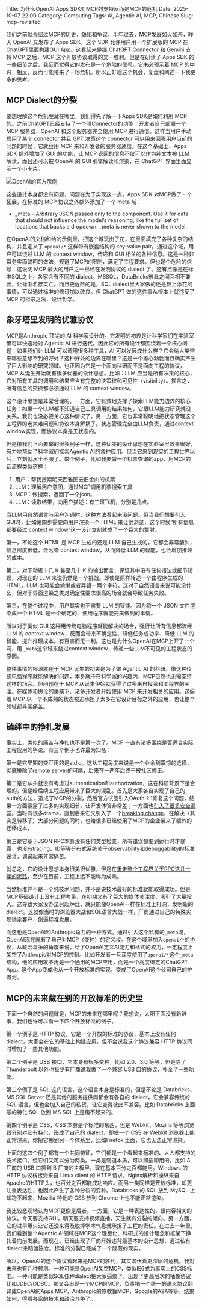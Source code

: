 Title: 为什么OpenAI Apps SDK对MCP的支持反而是MCP的危机
Date: 2025-10-07 22:00
Category: Computing
Tags: AI, Agentic AI, MCP, Chinese
Slug: mcp-revisited

我们之前就[介绍过](/mcp.html)MCP的历史，缺陷和争议。半年过去，MCP发展如火如荼，昨天 OpenAI 又发布了 Apps SDK。这个 SDK 允许用户用一个扩展版的 MCP 在ChatGPT里面构建GUI App。这看起来是继 ChatGPT Connector 和 Gemini 支持 MCP 之后，MCP 这个开放协议取得的又一胜利。但是在研读了 Apps SDK 的一些细节之后，我反而觉得它的发布是一个危险的信号。它未必预示着 MCP 的中兴，相反，反而可能带来了一场危机。所以正好趁这个机会，复盘和阐述一下我更多的思考。

## MCP Dialect的分裂

要想理解这个危机埋藏在哪里，我们得先了解一下Apps SDK是如何利用 MCP 的。之前ChatGPT已经支持了一个叫Connector的功能：开发者自己部署一个 MCP 服务器，OpenAI 和这个服务器完全使用 MCP 进行通信。这样当用户手动启用了某个 connector 并且 GPT 决策这个 connector 可以用来回答用户当前的问题的时候，它就会用 MCP 来和开发者的服务器通信。在这个基础上，Apps SDK 额外增加了 GUI 的功能，让 MCP 返回的信息不仅可以作为纯文本被 LLM 解读，而且还可以被 OpenAI 的 GUI 引擎解读和渲染，在 ChatGPT 界面里面显示一个小卡片。

![OpenAI的官方示例](https://developers.openai.com/images/apps-sdk/inline_display_mode.png)

这些设计本身都没有问题，问题在为了实现这一点，Apps SDK 对MCP做了一个拓展，在标准的 MCP 协议之外额外添加了一个 meta 域：

* _meta – Arbitrary JSON passed only to the component. Use it for data that should not influence the model’s reasoning, like the full set of locations that backs a dropdown. _meta is never shown to the model.

在OpenAI的文档和给的示例里，把这个域玩出了花，在里面填充了各种复杂的结构，并且定义了 `openai/*` 这样带有嵌套结构的 key-value pair。通过这个域，用户可以绕过 LLM 的 context window，传递和 GUI 相关的各种信息。这是一种非常务实而聪明的做法，规避了MCP的限制，满足了工程要求。但也是个危险的信号：这说明 MCP 最大的用户之一已经在发明协议的 dialect 了。这有点像是在标准SQL之上，各家会有不同的 dialect。MSSQL，DataBricks彼此之间互相不兼容，让标准名存实亡。而且更危险的是，SQL dialect里大家做的还是锦上添花的事情，可以通过标准的修订加以改良。但 ChatGPT 做的这件事从根本上就违反了 MCP 的祖宗之法，设计哲学。

## 象牙塔里发明的优雅协议

MCP是Anthropic 顶尖的 AI 科学家设计的。它发明的初衷是让科学家们在实验室里可以快速地对 Agentic AI 进行迭代。因此它的所有设计都围绕着一个核心问题：如果我们让 LLM 可以调用很多种工具，AI 可以发展成什么样？它会给人类带来哪些意想不到的好处？这种好处的边界在哪里？这是一个雄心勃勃而且确实产生了巨大影响的研究领域。也正因为它是一个面向科研而不是面向工程的协议，MCP 从诞生开始就有很多优雅的设计思想。比如：LLM 应当是所有决策的核心，它对所有工具的调用和结果应当有完整的决策权和可见性（visibility）。换言之，所有信息的交换都必须通过 LLM 的 context window。

这个设计思想是非常合理的。一方面，它有效地支撑了探索LLM能力边界的核心任务：如果一个LLM都不知道自己工具调用的结果如何，它跟LLM能力研究就没关系，我们也没必要关心这种情况了。另一方面，它也非常聪明地把状态管理这个工程界的老大难问题和协议本身解耦了。状态管理完全由LLM负责，通过context window实现，而协议本身是无状态的。

但是像我们下面要举的很多例子一样，这种优美的设计思想在实验室里效果很好，有力地帮助了科学家们探索Agentic AI的各种应用。但当它来到现实的工程世界以后，立刻就水土不服了。举个例子，比如我要做一个机票查询的app，用MCP的话流程类似这样：

1. 用户：帮我搜索明天西雅图去旧金山的机票
2. LLM：理解用户意图，通过MCP调用机票搜索工具
3. MCP：做搜索，返回了一个json。
4. LLM：读取结果，向用户描述：有三班飞机，分别是几点。

当LLM用自然语言与用户沟通时，这种方法看起来没问题。但当我们想要引入 GUI时，比如第四步需要向用户渲染一个 HTML 来让他浏览，这个时候“所有信息都要经过 context window”这一设计立刻就成了一个巨大的掣肘。

第一，不论这个 HTML 是 MCP 生成的还是 LLM 自己生成的，它都会非常臃肿，信息密度很低，会污染 context window，从而降低 LLM 的智能，也会增加推理的成本。

第二，对于动辄十几 K 甚至几十 K 的输出而言，保证其中没有任何语法或细节错误，对现在的 LLM 来说仍然是一个挑战。即使是原样转述一个由程序生成的 HTML，LLM 也可能会偷懒或者弄错一两个字符。这对于自然语言来说可能没什么，但对于界面渲染之类对确定性要求很高的场合就会导致任务失败。

第三，在整个过程中，用户其实也不需要 LLM 的智能。因为将一个 JSON 文件渲染成一个 HTML 是一个确定的、使用程序就能完美做到的事情。

所以对于类似 GUI 这种用传统电脑程序就能解决的场合，强行让所有信息都流经 LLM 的 context window，反而会带来不确定性、降低任务成功率、降低 LLM 的智能、提升推理成本。有百害而无一利。这也是为什么OpenAI在MCP上开了一个洞，用 `_meta`这个域来绕过context window，传递一些LLM不可见的工程状态的原因。

整件事情的根源就在于 MCP 诞生的初衷是为了做 Agentic AI 的科研。像这种传统电脑程序就能解决的问题，本身就不在科学家的兴趣内，MCP自然也无需支持这样的场合。但问题在于 MCP 从诞生伊始就获得了过多来自投资和工程界的关注。在媒体和舆论的裹挟下，诸多开发者开始使用 MCP 来开发相关的应用。这逼着 MCP 以一个不成熟的状态被迫承担了太多在它设计目标之外的应用，也让整个领域都非常痛苦。

## 磕绊中的挣扎发展

事实上，类似的痛苦与挣扎也不是第一次了。MCP 一直有诸多围绕是否适合实际工程应用的争论。有三个例子也许最为知名：

第一是它早期的交互用的是stdio。这从工程角度来说是一个业余到震惊的选择，彻底排除了remote server的可能，后来在一两年后终于被社区修正。

第二是它从头就没有考虑过authentication和authorization，这在科研背景下是合理的，但是给后续工程应用带来了巨大的混乱。首先是大家各自实现了自己的auth的方法，造成了MCP的分裂，然后官方试图引入OAuth 2.1修复这个问题，结果一方面暴露了过多的实现细节，让开发体验非常差；一方面也[引入了很多安全漏洞](https://www.docker.com/blog/mpc-horror-stories-cve-2025-49596-local-host-breach/)。当时有很多drama，直到后来它又引入了一个[breaking change](https://modelcontextprotocol.io/specification/2025-06-18/changelog)，在解决（其实是转移了）大部分问题的同时，也给很多已经使用了MCP的企业带来了额外的迁移成本。

第三是它基于JSON RPC本身没有任何类型检查，所有错误都要到运行时才暴露，也没有tracing、ID等等分布式系统关于observability和debuggability的标准设计，调试起来非常痛苦。

就总之，它的设计思想本身很美很优雅，但是在[重走整个工程界关于RPC这几十年的老路](https://julsimon.medium.com/why-mcps-disregard-for-40-years-of-rpc-best-practices-will-burn-enterprises-8ef85ce5bc9b)，至少在目前，工程上远不能称为成熟。

当然标准并不是一个纯技术问题，并不是说技术最好的标准就能取得成功。但是MCP基础设计上没有工程考量，在初期又有了巨大的媒体关注度，吸引了大量投入。这导致大家没办法另起炉灶，就只能像OpenAI一样在标准上打洞，发明新的dialect。这就像当时的浏览器大战和SQL语言大战一样，厂商通过自己的特殊实现锁定客户，倒逼标准发展。

而这也是OpenAI和Anthropic角力的一种方式。通过引入这个私有的`_meta`域，OpenAI现在就有了自己对MCP（变种）的定义权。在这个域里加入`openai/*`的协议，从政治斗争的角度来说，给了OpenAI定义AI能力和格式的权力，一定程度上架空了Anthropic对MCP的控制。比如开发者一旦深度使用了`openai/*`这个`_meta`结构，他的应用就不再是一个通用的MCP应用，而是一个高度绑定的ChatGPT App。这个App变成也从一个开放标准的实现，变成了OpenAI这个公司自己的护城河。

## MCP的未来藏在别的开放标准的历史里

下面一个自然的问题就是，MCP的未来在哪里呢？我想说，太阳下面没有新鲜事，我们也许可以看一下四个开放标准的例子。

第一个例子是 HTTP 协议，它是一个开放的标准的协议，基本上没有任何 dialect，大家会在它的基础上构建应用，但不会说我这个协议兼容 HTTP 协议同时增加了一些其他功能。

第二个例子是 USB 接口，它本身有很多变种，比如 2.0、3.0 等等，但是除了 Thunderbolt 以外也极少有厂商说我做了一个兼容 USB 口的协议，补全了一些功能。

第三个例子是 SQL 这门语言，这个语言本身是标准的，但是不论是 Databricks、MS SQL Server 还是其他的服务提供商都会有各自的 dialect，它会兼容传统的 SQL 语言，但也会加入自己的私货，让它变得彼此不兼容。比如 Databricks 上面写的特化 SQL 放到 MS SQL 上是跑不起来的。

第四个例子是 CSS，CSS 本身是个标准的东西，但是 Webkit、Mozilla 等等浏览器分别对它有特化，形成了自己的 dialect，即使一个 CSS 在 Webkit 浏览器上能正常渲染，你把它挪到另一个体系里，比如Firefox 里面，它也无法正常渲染。

上面的这四个例子都有一个共同特征，它们都是一个看起来标准的、人人都支持的技术接口。但它们又可以分为两类。一类是管道本质，可以即插即用的。比如 A 厂商的 USB 口插到 B 厂商的主板里，现在基本百分之百都能用。Windows 的 HTTP 协议栈接受来自 Linux client 的 HTTP 请求，Nginx解析和操纵来自Apache的HTTP头，也百分之百都能成功响应。而另一类同样是开放标准，却更注重表达性，也因此产生了各种分裂的变种。Databricks 的 SQL 放到 MySQL 上却跑不起来，Mozilla 特化的 CSS 放到 Chrome 上也不能正常渲染。

我比较悲观地认为MCP更像是后者。一方面，它是一种表达性的，跟内容相关的协议。今天要支持GUI，明天要支持视频直播，天生就有分裂的倾向。另一方面，它的过早爆火让它还没来得及脱掉学术气息就承担了工程的责任。在过去一年里，我们看到整个Agentic AI领域在MCP这个理想化、科研式的设计理念和框架下挣扎着向前发展。而现在，已经出现了厂商开始违背最基本的设计思想，通过私有dialect来暗渡陈仓。标准的分裂已经成了一个隐蔽的现实。

所以，OpenAI的这个协议看起来是MCP的胜利，其实潜伏着更深层的危机。我对未来也有几种预测。一种可能是OpenAI架空MCP，类似IE6成为事实上的CSS标准。一种可能是类似SQL各种dialect把大家逼疯了，出现了更高层次的抽象协议比如JDBC/ODBC。那又会出现一个MCP的MCP，负责把一个统一的语义协议翻译成OpenAI的Apps MCP，Anthropic的原教旨MCP，Google的A2A等等。结果如何，得看各家的技术和政治斗争了。

<script async data-uid="65448d4615" src="https://yage.kit.com/65448d4615/index.js"></script>